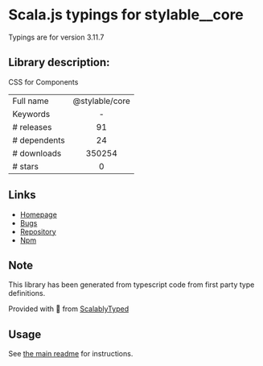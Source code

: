 
# Scala.js typings for stylable__core

Typings are for version 3.11.7

## Library description:
CSS for Components

|                    |                 |
| ------------------ | :-------------: |
| Full name          | @stylable/core |
| Keywords           | - |
| # releases         | 91 |
| # dependents       | 24 |
| # downloads        | 350254 |
| # stars            | 0 |

## Links
- [Homepage](https://stylable.io)
- [Bugs](https://github.com/wix/stylable/issues)
- [Repository](https://github.com/wix/stylable)
- [Npm](https://www.npmjs.com/package/%40stylable%2Fcore)
    


## Note
This library has been generated from typescript code from first party type definitions.

Provided with :purple_heart: from [ScalablyTyped](https://github.com/oyvindberg/ScalablyTyped)

## Usage
See [the main readme](../../readme.md) for instructions.



